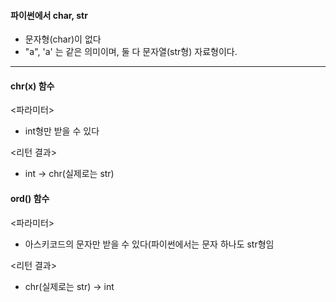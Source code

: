 #### 파이썬에서 char, str

- 문자형(char)이 없다
- "a", 'a' 는 같은 의미이며, 둘 다 문자열(str형) 자료형이다.

---



#### chr(x) 함수

<파라미터>

- int형만 받을 수 있다

<리턴 결과>

- int -> chr(실제로는 str)





#### ord() 함수

<파라미터>

- 아스키코드의 문자만 받을 수 있다(파이썬에서는 문자 하나도 str형임

<리턴 결과>

- chr(실제로는 str) -> int